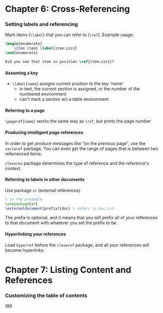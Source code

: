 # Chapter 6: Cross-Referencing

### Setting labels and referencing

Mark items (`\label`) that you can refer to (`\ref`). Example usage:

```latex
\begin{enumerate}
    \item item1 \label{item:zzzz}
\end{enumerate}

Did you see that item in position \ref{item:zzzz}?
```


#### Assuming a key

* `\label{name}` assigns current position to the key 'name'
    - in text, the current section is assigned, or the number of the numbered environment
    - can't mark a section w/i a table environment


#### Referring to a page

`\pageref{name}` works the same way as `\ref`, but prints the page number


#### Producing intelligent page references

In order to get produce messages like "on the previous page", use the `varioref` package. You can even get the range of pages that is between two referrenced items.

`cleverev` package determines the type of reference and the reference's context.


#### Referring to labels in other documents

Use package `xr` (external references)

```latex
% in the preamble
\usepackage{xr}
\externaldocument[prefix]{doc} % refers to doc.txt
```

The prefix is optional, and it means that you will prefix all of your references to that document with whatever you set the prefix to be.


#### Hyperlinking your references

Load `hyperref` before the `cleveref` package, and all your references will become hyperlinks.


# Chapter 7: Listing Content and References

### Customizing the table of contents

189